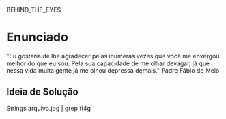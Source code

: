 BEHIND_THE_EYES
# Enunciado
"Eu gostaria de lhe agradecer pelas inúmeras vezes que você me enxergou melhor do que eu sou. Pela sua capacidade de me olhar devagar, já que nessa vida muita gente já me olhou depressa demais." Padre Fábio de Melo

## Ideia de Solução
Strings arquivo.jpg | grep fl4g


